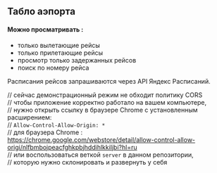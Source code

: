 ## Табло аэпорта 

#### Можно просматривать :

- только вылетающие рейсы
- только прилетающие рейсы
- просмотр только задержанных рейсов 
- поиск по номеру рейса

Расписания рейсов запрашиваются через API Яндекс Расписаний.

// сейчас демонстрационный режим не обходит политику CORS     
// чтобы приложение корректно работало на вашем компьютере,   
// нужно открыть ссылку в браузере Chrome с установленным расширением:   
// `Allow-Control-Allow-Origin: * `    
// для браузера Chrome : https://chrome.google.com/webstore/detail/allow-control-allow-origi/nlfbmbojpeacfghkpbjhddihlkkiljbi?hl=ru  
// или воспользоваться веткой `server` в данном репозитории,  
// которую нужно склонировать и развернуть у себя  
